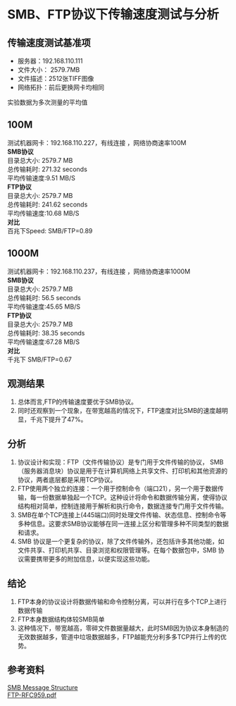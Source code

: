 # SMB、FTP协议下传输速度测试与分析
## 传输速度测试基准项
- 服务器：192.168.110.111
- 文件大小： 2579.7MB
- 文件描述：2512张TIFF图像
- 网络拓扑：前后更换网卡均相同

实验数据为多次测量的平均值

## 100M
测试机器网卡：192.168.110.227，有线连接 ，网络协商速率100M  
**SMB协议**  
目录总大小: 2579.7 MB  
总传输耗时: 271.32 seconds  
平均传输速度:9.51 MB/S  
**FTP协议**  
目录总大小: 2579.7 MB  
总传输耗时: 241.62 seconds  
平均传输速度:10.68 MB/S  
**对比**  
百兆下Speed: SMB/FTP=0.89   

## 1000M
测试机器网卡：192.168.110.237，有线连接 ，网络协商速率1000M  
**SMB协议**  
目录总大小: 2579.7 MB  
总传输耗时: 56.5 seconds  
平均传输速度:45.65 MB/S  
**FTP协议**  
目录总大小: 2579.7 MB  
总传输耗时: 38.35 seconds  
平均传输速度:67.28 MB/S  
**对比**  
千兆下 SMB/FTP=0.67  

## 观测结果
1. 总体而言,FTP的传输速度要优于SMB协议。
2. 同时还观察到一个现象，在带宽越高的情况下，FTP速度对比SMB的速度越明显，千兆下提升了47%。  

## 分析 
1. 协议设计和实现：FTP（文件传输协议）是专门用于文件传输的协议， SMB（服务器消息块）协议是用于在计算机网络上共享文件、打印机和其他资源的协议，两者底层都是采用TCP协议。   
2. FTP使用两个独立的连接：一个用于控制命令（端口21），另一个用于数据传输，每一份数据单独起一个TCP。这种设计将命令和数据传输分离，使得协议结构相对简单，控制连接用于解析和执行命令，数据连接专门用于文件传输。   
3. SMB在单个TCP连接上(445端口)同时处理文件传输、状态信息、控制命令等多种信息。这要求SMB协议能够在同一连接上区分和管理多种不同类型的数据和请求。   
4. SMB 协议是一个更复杂的协议，除了文件传输外，还包括许多其他功能，如文件共享、打印机共享、目录浏览和权限管理等。在每个数据包中，SMB 协议需要携带更多的附加信息，以便实现这些功能。  

## 结论
1. FTP本身的协议设计将数据传输和命令控制分离，可以并行在多个TCP上进行数据传输
2. FTP本身数据结构体较SMB简单
3. 这种情况下，带宽越高，零碎文件数据量越大，此时SMB因为协议本身制造的无效数据越多，管道中垃圾数据越多，FTP越能充分利多多TCP并行上传的优势。

## 参考资料
[SMB Message Structure](https://learn.microsoft.com/en-us/openspecs/windows_protocols/ms-cifs/4d330f4c-151c-4d79-b207-40bd4f754da9)  
[FTP-RFC959.pdf](report/SMBvsFTP/RFC959.pdf)
